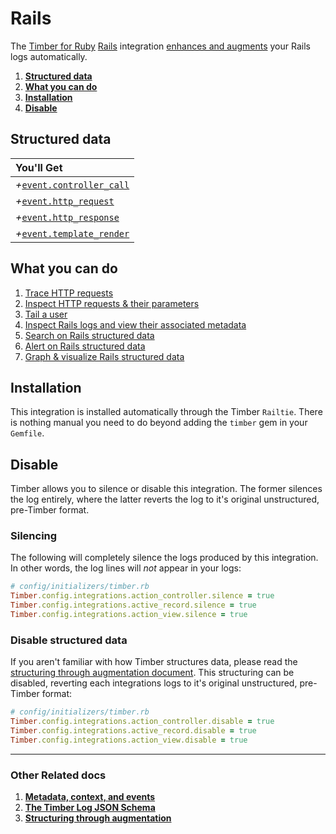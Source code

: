 # Rails

The [Timber for Ruby](https://github.com/timberio/timber-ruby) [Rails](http://rubyonrails.org/) integration [enhances and augments](/concepts/structuring-through-augmentation) your Rails logs automatically.

1. [**Structured data**](#structured-data)
2. [**What you can do**](#what-you-can-do)
3. [**Installation**](#installation)
4. [**Disable**](#disable)

## Structured data

|You'll Get|
|:------|
|<i>+</i>[`event.controller_call`](/concepts/log-event-json-schema/events/controller-call-event)|
|<i>+</i>[`event.http_request`](/concepts/log-event-json-schema/events/http-request-event)|
|<i>+</i>[`event.http_response`](/concepts/log-event-json-schema/events/http-response-event)|
|<i>+</i>[`event.template_render`](/concepts/log-event-json-schema/events/template-render-event)|

## What you can do

1. [Trace HTTP requests](/app/console/trace-http-requests)
2. [Inspect HTTP requests & their parameters](/app/console/inspect-http-requests)
3. [Tail a user](/app/console/tail-a-user)
4. [Inspect Rails logs and view their associated metadata](/app/console/view-metadata-and-context)
5. [Search on Rails structured data](/app/console/searching)
6. [Alert on Rails structured data](/app/alerts)
7. [Graph & visualize Rails structured data](/app/graphs)

## Installation

This integration is installed automatically through the Timber `Railtie`. There is nothing manual you need to do beyond adding the `timber` gem in your `Gemfile`.

## Disable

Timber allows you to silence or disable this integration. The former silences the log entirely, where the latter reverts the log to it's original unstructured, pre-Timber format.

### Silencing

The following will completely silence the logs produced by this integration. In other words, the log lines will *not* appear in your logs:

```ruby
# config/initializers/timber.rb
Timber.config.integrations.action_controller.silence = true
Timber.config.integrations.active_record.silence = true
Timber.config.integrations.action_view.silence = true
```

### Disable structured data

If you aren't familiar with how Timber structures data, please read the [structuring through augmentation document](/concepts/structuring-through-augmentation). This structuring can be disabled, reverting each integrations logs to it's original unstructured, pre-Timber format:

```ruby
# config/initializers/timber.rb
Timber.config.integrations.action_controller.disable = true
Timber.config.integrations.active_record.disable = true
Timber.config.integrations.action_view.disable = true
```

---

### Other Related docs

1. [**Metadata, context, and events**](/concepts/metadata-context-and-events)
2. [**The Timber Log JSON Schema**](/concepts/log-event-json-schema)
3. [**Structuring through augmentation**](/concepts/structuring-through-augmentation)
